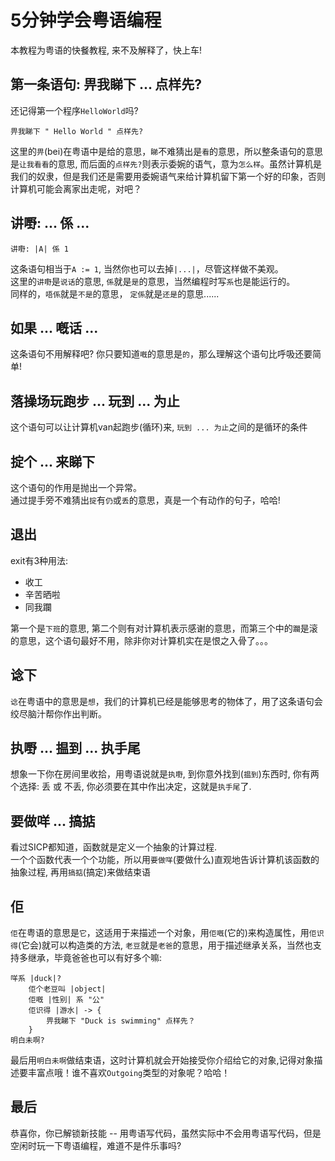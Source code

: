# 5分钟学会粤语编程
本教程为粤语的快餐教程, 来不及解释了，快上车! 

## 第一条语句: 畀我睇下 ... 点样先?
还记得第一个程序`HelloWorld`吗?
```
畀我睇下 " Hello World " 点样先?
```
这里的`畀`(bei)在粤语中是给的意思，`睇`不难猜出是`看`的意思，所以整条语句的意思是`让我看看`的意思, 而后面的`点样先?`则表示委婉的语气，意为`怎么样`。虽然计算机是我们的奴隶，但是我们还是需要用委婉语气来给计算机留下第一个好的印象，否则计算机可能会离家出走呢，对吧？  

## 讲嘢: ... 係 ...
```
讲嘢: |A| 係 1
```
这条语句相当于`A := 1`, 当然你也可以去掉`|...|`，尽管这样做不美观。  
这里的`讲嘢`是`说话`的意思, `係`就是`是`的意思，当然编程时写`系`也是能运行的。  
同样的，`唔係`就是`不是`的意思， `定係`就是`还是`的意思......

## 如果 ... 嘅话 ...
这条语句不用解释吧? 你只要知道`嘅`的意思是`的`，那么理解这个语句比呼吸还要简单!  

## 落操场玩跑步 ... 玩到 ... 为止
这个语句可以让计算机van起跑步(循环)来, `玩到 ... 为止`之间的是循环的条件

## 掟个 ... 来睇下
这个语句的作用是抛出一个异常。  
通过提手旁不难猜出`掟`有`仍`或`丢`的意思，真是一个有动作的句子，哈哈!  

## 退出
exit有3种用法: 
* 收工 
* 辛苦晒啦
* 同我躝  

第一个是`下班`的意思, 第二个则有对计算机表示感谢的意思，而第三个中的`躝`是滚的意思，这个语句最好不用，除非你对计算机实在是恨之入骨了。。。  

## 谂下
`谂`在粤语中的意思是`想`，我们的计算机已经是能够思考的物体了，用了这条语句会绞尽脑汁帮你作出判断。  

## 执嘢 ... 揾到 ... 执手尾
想象一下你在房间里收拾，用粤语说就是`执嘢`, 到你意外找到(`揾到`)东西时, 你有两个选择: 丢 或 不丢, 你必须要在其中作出决定，这就是`执手尾`了.  

## 要做咩 ... 搞掂
看过SICP都知道，函数就是定义一个抽象的计算过程.  
一个个函数代表一个个功能，所以用`要做咩`(要做什么)直观地告诉计算机该函数的抽象过程, 再用`搞掂`(搞定)来做结束语

## 佢
`佢`在粤语的意思是`它`，这适用于来描述一个对象，用`佢嘅`(它的)来构造属性，用`佢识得`(它会)就可以构造类的方法, `老豆`就是`老爸`的意思，用于描述继承关系，当然也支持多继承，毕竟爸爸也可以有好多个嘛:
```
咩系 |duck|?
    佢个老豆叫 |object|
    佢嘅 |性别| 系 "公"
    佢识得 |游水| -> {
        畀我睇下 "Duck is swimming" 点样先？
    }
明白未啊?
```
最后用`明白未啊`做结束语，这时计算机就会开始接受你介绍给它的对象,记得对象描述要丰富点哦！谁不喜欢`Outgoing`类型的对象呢？哈哈！

## 最后
恭喜你，你已解锁新技能 -- 用粤语写代码，虽然实际中不会用粤语写代码，但是空闲时玩一下粤语编程，难道不是件乐事吗?